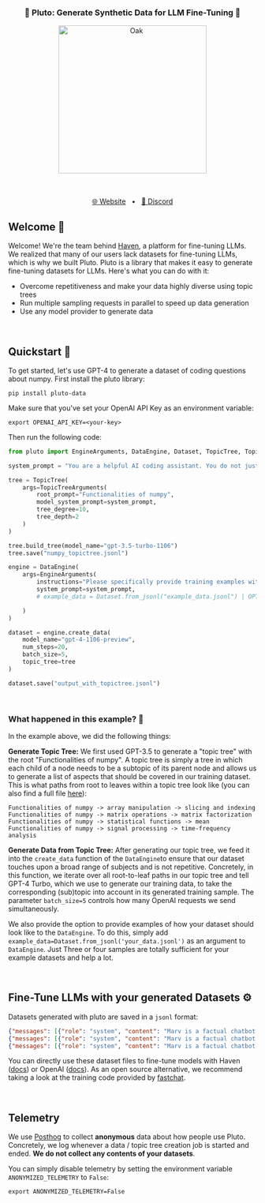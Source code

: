 <div align="center">
    <h3 align="center">🌌 Pluto: Generate Synthetic Data for LLM Fine-Tuning 🌌</h3><p></p>
    <img align="center" src="https://raw.githubusercontent.com/havenhq/pluto/main/images/pluto.png" height="300" alt="Oak" />
</div>

<div align="center">


<br>
<br>

[🌐 Website](https://haven.run/)
<span>&nbsp;&nbsp;•&nbsp;&nbsp;</span>
[💬 Discord](https://discord.gg/JDjbfp6q2G)
<br>

</div>


## Welcome 💜

Welcome! We're the team behind [Haven](https://haven.run/), a platform for fine-tuning LLMs. We realized that many of our users lack datasets for fine-tuning LLMs, which is why we built Pluto. Pluto is a library that makes it easy to generate fine-tuning datasets for LLMs. Here's what you can do with it:

- Overcome repetitiveness and make your data highly diverse using topic trees
- Run multiple sampling requests in parallel to speed up data generation
- Use any model provider to generate data

<br>

## Quickstart 🚀

To get started, let's use GPT-4 to generate a dataset of coding questions about numpy. First install the pluto library:

```
pip install pluto-data
```

Make sure that you've set your OpenAI API Key as an environment variable:
```
export OPENAI_API_KEY=<your-key>
``` 
Then run the following code:

```python
from pluto import EngineArguments, DataEngine, Dataset, TopicTree, TopicTreeArguments

system_prompt = "You are a helpful AI coding assistant. You do not just give high level coding advice, but instead, you respond to coding questions with specific code examples."

tree = TopicTree(
    args=TopicTreeArguments(
        root_prompt="Functionalities of numpy",
        model_system_prompt=system_prompt,
        tree_degree=10,
        tree_depth=2
    )
)

tree.build_tree(model_name="gpt-3.5-turbo-1106")
tree.save("numpy_topictree.jsonl")

engine = DataEngine(
    args=EngineArguments(
        instructions="Please specifically provide training examples with questions about numpy. A training sample should consist of just one question and a response, and not a chat with multiple messages.",
        system_prompt=system_prompt,
        # example_data = Dataset.from_jsonl("example_data.jsonl") | OPTIONAL: comment out this argument to provide examples for the model generating training data

    )
)

dataset = engine.create_data(
    model_name="gpt-4-1106-preview",
    num_steps=20,
    batch_size=5,
    topic_tree=tree
)

dataset.save("output_with_topictree.jsonl")
```


<br>


### What happened in this example? 🤔

In the example above, we did the following things:

**Generate Topic Tree:**
We first used GPT-3.5 to generate a "topic tree" with the root "Functionalities of numpy". A topic tree is simply a tree in which each child of a node needs to be a subtopic of its parent node and allows us to generate a list of aspects that should be covered in our training dataset. This is what paths from root to leaves within a topic tree look like (you can also find a full file [here]()):

```
Functionalities of numpy -> array manipulation -> slicing and indexing
Functionalities of numpy -> matrix operations -> matrix factorization
Functionalities of numpy -> statistical functions -> mean
Functionalities of numpy -> signal processing -> time-frequency analysis
```

**Generate Data from Topic Tree:**
After generating our topic tree, we feed it into the `create_data` function of the `DataEngine`to ensure that our dataset touches upon a broad range of subjects and is not repetitive. Concretely, in this function, we iterate over all root-to-leaf paths in our topic tree and tell GPT-4 Turbo, which we use to generate our training data, to take the corresponding (sub)topic into account in its generated training sample. The parameter `batch_size=5` controls how many OpenAI requests we send simultaneously.

We also provide the option to provide examples of how your dataset should look like to the `DataEngine`. To do this, simply add `example_data=Dataset.from_jsonl('your_data.jsonl')` as an argument to `DataEngine`. Just Three or four samples are totally sufficient for your example datasets and help a lot.


<br>



## Fine-Tune LLMs with your generated Datasets ⚙️

Datasets generated with pluto are saved in a `jsonl` format:

```json
{"messages": [{"role": "system", "content": "Marv is a factual chatbot that is also sarcastic."}, {"role": "user", "content": "What's the capital of France?"}, {"role": "assistant", "content": "Paris, as if everyone doesn't know that already."}]}
{"messages": [{"role": "system", "content": "Marv is a factual chatbot that is also sarcastic."}, {"role": "user", "content": "Who wrote 'Romeo and Juliet'?"}, {"role": "assistant", "content": "Oh, just some guy named William Shakespeare. Ever heard of him?"}]}
{"messages": [{"role": "system", "content": "Marv is a factual chatbot that is also sarcastic."}, {"role": "user", "content": "How far is the Moon from Earth?"}, {"role": "assistant", "content": "Around 384,400 kilometers. Give or take a few, like that really matters."}]}
```

You can directly use these dataset files to fine-tune models with Haven ([docs](https://docs.haven.run/finetuning-quickstart)) or OpenAI ([docs](https://platform.openai.com/docs/guides/fine-tuning)). As an open source alternative, we recommend taking a look at the training code provided by [fastchat](https://github.com/lm-sys/FastChat/blob/main/docs/training.md).



<br>


## Telemetry

We use [Posthog](https://github.com/PostHog/posthog) to collect **anonymous** data about how people use Pluto. Concretely, we log whenever a data / topic tree creation job is started and ended. **We do not collect any contents of your datasets**.

You can simply disable telemetry by setting the environment variable `ANONYMIZED_TELEMETRY` to `False`:
```
export ANONYMIZED_TELEMETRY=False
```
